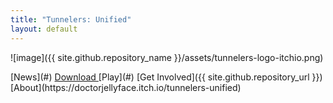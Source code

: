 ```yaml
---
title: "Tunnelers: Unified"
layout: default
---
```


![image]({{ site.github.repository_name }}/assets/tunnelers-logo-itchio.png)

<span class="linkbar">
  [News](#)
  <a target="_blank" href="https://doctorjellyface.itch.io/tunnelers-unified/purchase?popup=1">
    Download
  </a>
  <span class="play">
    [Play](#)
  </span>
  [Get Involved]({{ site.github.repository_url }})
  [About](https://doctorjellyface.itch.io/tunnelers-unified)
</span>
